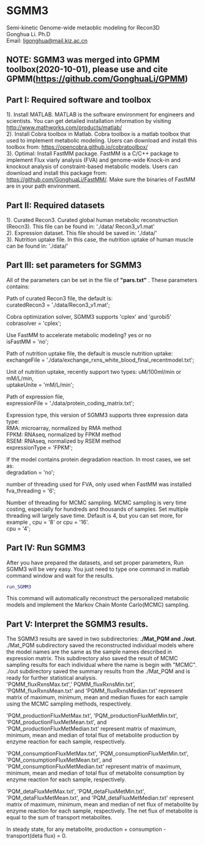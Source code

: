# SGMM3
Semi-kinetic Genome-wide metaoblic modeling for Recon3D  
Gonghua Li. Ph.D  
Email: ligonghua@mail.kiz.ac.cn  

## NOTE: SGMM3 was merged into GPMM toolbox(2020-10-01), please use and cite GPMM(https://github.com/GonghuaLi/GPMM)

## Part I: Required software and toolbox
1). Install MATLAB. MATLAB is the software environment for engineers and scientists. You can get detailed installation information by visiting http://www.mathworks.com/products/matlab/  
2). Install Cobra toolbox in Matlab.  Cobra toolbox is a matlab toolbox that used to implement metabolic modeling. Users can download and install this toolbox from:  https://opencobra.github.io/cobratoolbox/  
3). Optimal:  Install FastMM package. FastMM is a C/C++ package to implement Flux viarly analysis (FVA) and genome-wide Knock-in and  knockout analysis of constraint-based metabolic models.  Users can download and install this package from:  https://github.com/GonghuaLi/FastMM/. Make sure the binaries of FastMM are in your path environment.   


## Part II: Required datasets
1). Curated Recon3. Curated global human metabolic reconstruction (Reocn3). This file can be found in: './data/ Recon3_v1.mat'  
2). Expression dataset. This file should be saved in: './data/'  
3). Nutrition uptake file. In this case, the nutrition uptake of human muscle can be found in: './data/'  


## Part III: set parameters for SGMM3
All of the parameters can be set in the file of  **"pars.txt"** . These parameters contains:  

Path of curated Recon3 file, the default is:  
curatedRecon3 = './data/Recon3_v1.mat';  

Cobra optimization solver, SGMM3 supports  'cplex'  and 'gurobi5'  
cobrasolver = 'cplex';  

Use FastMM  to accelerate metabolic modeling?  yes or no  
isFastMM = 'no';  

Path of nutrition uptake file, the default is muscle nutrition uptake:  
exchangeFile = './data/exchange_rxns_white_blood_final_recentmodel.txt';  

Unit of nutrition uptake, recently support two types: uM/100ml/min  or mM/L/min,   
uptakeUnite = 'mM/L/min';  

Path of expression file,   
expressionFile = './data/protein_coding_matrix.txt';  

Expression type, this version of SGMM3 supports three expression data type:  
  RMA: microarray, normalized by RMA method  
  FPKM:  RNAseq, normalized by FPKM method  
  RSEM:  RNAseq, normalized by RSEM method  
expressionType = 'FPKM';  

If the model contains protein degradation reaction. In most cases, we set as:  
degradation = 'no';  

number of threading used for FVA, only used when FastMM was installed  
fva_threading = '6';  

Number of threading for MCMC sampling. MCMC sampling is very time costing, especially for hundreds and thousands of samples. Set multiple threading will largely save time. Default is 4, but you can set more, for example , cpu = '8' or cpu = '16'.  
cpu = '4';  

## Part IV: Run SGMM3
After you have prepared the datasets, and set proper parameters, Run SGMM3 will be very easy. You just need to type one command in matlab command window and wait for the results.  

```matlab
run_SGMM3
```

This command will automatically reconstruct the personalized metabolic models and implement the Markov Chain Monte Carlo(MCMC) sampling.  

## Part V: Interpret the SGMM3 results.
The SGMM3 results are saved in two subdirectories: **./Mat_PQM and ./out**.  
  ./Mat_PQM subdirectory saved the reconstructed individual models where the model names are the same as the sample names described in expression matrix. This subdirectory also saved the result of MCMC sampling results for each individual where the name is begin with "MCMC".  
  ./out subdirectory saved the summary results from the ./Mat_PQM and is ready for further statistical analysis.    
   'PQMM_fluxRxnsMax.txt',' PQMM_fluxRxnsMin.txt',  'PQMM_fluxRxnsMean.txt' and 'PQMM_fluxRxnsMedian.txt'  represent matrix of maximum, minimum, mean and median fluxes for each sample using the MCMC sampling methods, respectively.   
   
  'PQM_productionFluxMetMax.txt', 'PQM_productionFluxMetMin.txt', 'PQM_productionFluxMetMean.txt', and  'PQM_productionFluxMetMedian.txt' represent matrix of maximum, minimum, mean and median of total flux of metabolite production by enzyme reaction for each sample, respectively.   
  
   'PQM_consumptionFluxMetMax.txt', 'PQM_consumptionFluxMetMin.txt', 'PQM_consumptionFluxMetMean.txt', and  'PQM_consumptionFluxMetMedian.txt' represent matrix of maximum, minimum, mean and median of total flux of metabolite consumption by enzyme reaction for each sample, respectively.  
   
   'PQM_detaFluxMetMax.txt', 'PQM_detaFluxMetMin.txt', 'PQM_detaFluxMetMean.txt', and  'PQM_detaFluxMetMedian.txt' represent matrix of maximum, minimum, mean and median of net flux of metabolite by enzyme reaction for each sample, respectively. The net flux of metabolite is equal to the sum of transport metabolites.  
   
   In steady state, for any metabolite, production  +  consumption  -  transport(deta flux) = 0.


